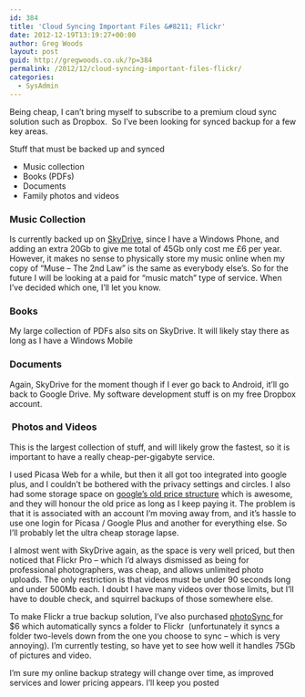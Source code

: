 ```yaml
---
id: 384
title: 'Cloud Syncing Important Files &#8211; Flickr'
date: 2012-12-19T13:19:27+00:00
author: Greg Woods
layout: post
guid: http://gregwoods.co.uk/?p=384
permalink: /2012/12/cloud-syncing-important-files-flickr/
categories:
  - SysAdmin
---
```

Being cheap, I can&#8217;t bring myself to subscribe to a premium cloud sync solution such as Dropbox.  So I&#8217;ve been looking for synced backup for a few key areas.

Stuff that must be backed up and synced

  * Music collection
  * Books (PDFs)
  * Documents
  * Family photos and videos

### Music Collection

Is currently backed up on <a title="SkyDrive" href="http://windows.microsoft.com/en-US/skydrive/compare" target="_blank">SkyDrive</a>, since I have a Windows Phone, and adding an extra 20Gb to give me total of 45Gb only cost me £6 per year. However, it makes no sense to physically store my music online when my copy of &#8220;Muse &#8211; The 2nd Law&#8221; is the same as everybody else&#8217;s. So for the future I will be looking at a paid for &#8220;music match&#8221; type of service. When I&#8217;ve decided which one, I&#8217;ll let you know.

### Books

My large collection of PDFs also sits on SkyDrive. It will likely stay there as long as I have a Windows Mobile

### Documents

Again, SkyDrive for the moment though if I ever go back to Android, it&#8217;ll go back to Google Drive. My software development stuff is on my free Dropbox account.

###  Photos and Videos

This is the largest collection of stuff, and will likely grow the fastest, so it is important to have a really cheap-per-gigabyte service.

I used Picasa Web for a while, but then it all got too integrated into google plus, and I couldn&#8217;t be bothered with the privacy settings and circles. I also had some storage space on <a title="google's old price structure" href="http://support.google.com/picasa/answer/39567?hl=en" target="_blank">google&#8217;s old price structure</a> which is awesome, and they will honour the old price as long as I keep paying it. The problem is that it is associated with an account I&#8217;m moving away from, and it&#8217;s hassle to use one login for Picasa / Google Plus and another for everything else. So I&#8217;ll probably let the ultra cheap storage lapse.

I almost went with SkyDrive again, as the space is very well priced, but then noticed that Flickr Pro &#8211; which I&#8217;d always dismissed as being for professional photographers, was cheap, and allows unlimited photo uploads. The only restriction is that videos must be under 90 seconds long and under 500Mb each. I doubt I have many videos over those limits, but I&#8217;ll have to double check, and squirrel backups of those somewhere else.

To make Flickr a true backup solution, I&#8217;ve also purchased <a title="photoSync" href="http://www.flickr.com/services/apps/72157624948354629/" target="_blank">photoSync </a>for $6 which automatically syncs a folder to Flickr  (unfortunately it syncs a folder two-levels down from the one you choose to sync &#8211; which is very annoying). I&#8217;m currently testing, so have yet to see how well it handles 75Gb of pictures and video.

I&#8217;m sure my online backup strategy will change over time, as improved services and lower pricing appears. I&#8217;ll keep you posted